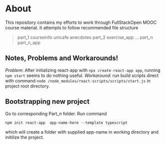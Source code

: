 # About
This repository contains my efforts to work through FullStackOpen MOOC course material. It attempts to follow recommended file structure

> part\_1
>	courseinfo
>	unicafe
>	anecdotes
> part\_2
>	exercise\_app
> ...
> part\_n
>	part\_n\_app

## Notes, Problems and Workarounds!
_Problem_: After initializing react-app with `npx create-react-app app`, running `npm start` seems to do nothing useful.
_Workaround_: run build scripts direct with command `node /node_modules/react-scripts/scripts/start.js` in project root directory.

## Bootstrapping new project
Go to corresponding Part\_n folder. Run command

	npm init react-app  app-name-here --template typescript

which will create a folder with supplied app-name in working directory and initilize the project. 

